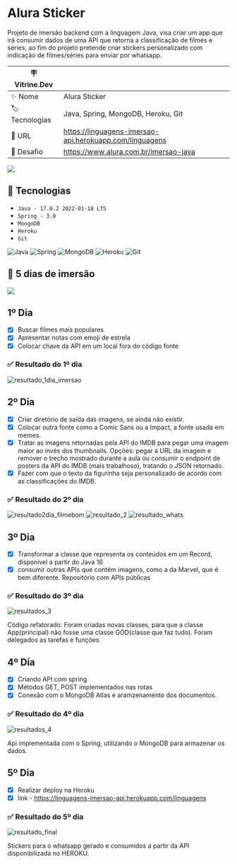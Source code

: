 # Alura Sticker 

Projeto de imersão backend com a linguagem Java, visa criar um app que irá consumir dados de uma API que retorna a classificação de filmes e séries, ao fim do projeto pretende criar stickers personalizado com indicação de filmes/séries para enviar por whatsapp.

| 🪧 Vitrine.Dev |     |
| -------------  | --- |
| ✨ Nome        | Alura Sticker
| 🏷️ Tecnologias | Java, Spring, MongoDB, Heroku, Git
| 🚀 URL         | https://linguagens-imersao-api.herokuapp.com/linguagens
| 🤿 Desafio | https://www.alura.com.br/imersao-java

![](https://user-images.githubusercontent.com/57668890/180806003-6765c6ae-b347-4e0c-82a5-bc224e08d9a8.png#vitrinedev)


## 🔨 Tecnologias

- ``Java - 17.0.2 2022-01-18 LTS``
- ``Spring - 3.0``
- ``MongoDB``
- ``Heroku``
- ``Git``


 ![Java](https://img.shields.io/badge/java-%23ED8B00.svg?style=for-the-badge&logo=java&logoColor=white)
 ![Spring](https://img.shields.io/badge/spring-%236DB33F.svg?style=for-the-badge&logo=spring&logoColor=white)
 ![MongoDB](https://img.shields.io/badge/MongoDB-%234ea94b.svg?style=for-the-badge&logo=mongodb&logoColor=white)
 ![Heroku](https://img.shields.io/badge/heroku-%23430098.svg?style=for-the-badge&logo=heroku&logoColor=white)
 ![Git](https://img.shields.io/badge/git-%23F05033.svg?style=for-the-badge&logo=git&logoColor=white)

## 🤿 5 dias de imersão 
<img src="https://camo.githubusercontent.com/459f141bd5e24c179a0e2dd49691e290ed5c5d4b4cb97767daee7cfaf6e31121/687474703a2f2f696d672e736869656c64732e696f2f7374617469632f76313f6c6162656c3d535441545553266d6573736167653d434f4e434c5549444f26636f6c6f723d475245454e267374796c653d666f722d7468652d6261646765">


## 1º Dia
  - [x] Buscar filmes mais populares
  - [x] Apresentar notas com emoji de estrela
  - [x] Colocar chave da API em um local fora do código fonte

### ✅ Resultado do 1º dia 

![resultado_1dia_imersao](https://user-images.githubusercontent.com/57668890/179632900-2276f83e-50a3-4cf0-8ae1-96a5b6ebc818.png)


## 2º Dia
  - [x] Criar diretório de saída das imagens, se ainda não existir.
  - [x] Colocar outra fonte como a Comic Sans ou a Impact, a fonte usada em memes.
  - [x] Tratar as imagens retornadas pela API do IMDB para pegar uma imagem maior ao invés dos thumbnails. Opções: pegar a URL da imagem e remover o trecho mostrado durante a aula ou consumir o endpoint de posters da API do IMDB (mais trabalhoso), tratando o JSON retornado.
  - [x] Fazer com que o texto da figurinha seja personalizado de acordo com as classificações do IMDB.

### ✅ Resultado do 2º dia
![resultado2dia_filmebom](https://user-images.githubusercontent.com/57668890/179868393-a8090a3f-4294-4b8a-ab07-6b6ac2eddf2c.png)
![resultado_2](https://user-images.githubusercontent.com/57668890/179868402-93d6ebab-b6db-4800-9b16-cdf5422f8aed.png)
![resultado_whats](https://user-images.githubusercontent.com/57668890/179868541-7bef4103-5d21-4627-a164-6db7b431bde5.png)

## 3º Dia
  - [x] Transformar a classe que representa os conteúdos em um Record, disponível a partir do Java 16
  - [x] consumir outras APIs que contém imagens, como a da Marvel, que é bem diferente. Repositório com APIs públicas
  
  ### ✅ Resultado do 3º dia
  ![resultados_3](https://user-images.githubusercontent.com/57668890/180566098-cea6264c-ea60-4e29-b405-76aea25c2c59.png)

   Código refatorado. Foram criadas novas classes, para que a classe App(principal) não fosse uma classe GOD(classe que faz tudo). Foram delegados as tarefas e funções.
   
  
## 4º Dia
  - [x] Criando API com spring
  - [x] Métodos GET, POST implementados nas rotas
  - [x] Conexão com o MongoDB Atlas e aramzenamento dos documentos.
 
 ### ✅ Resultado do 4º dia
   ![resultados_4](https://user-images.githubusercontent.com/57668890/180573308-ae5086f6-0f1f-43fe-9361-2791e5fa0fac.png)
 
 Api implementada com o Spring, utilizando o MongoDB para armazenar os dados.

  
 ## 5º Dia
   - [x] Realizar deploy na Heroku
   - [x] link - https://linguagens-imersao-api.herokuapp.com/linguagens

### ✅ Resultado do 5º dia
![resultado_final](https://user-images.githubusercontent.com/57668890/180580712-0b48693e-8294-4256-b3b4-b1e19163f537.png)

Stickers para o whatsapp gerado e consumidos a partir da API disponibilizada no HEROKU.
